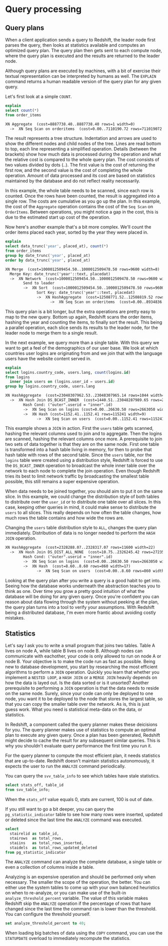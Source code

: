 # Query processing

## Query plans

When a client application sends a query to Redshift, the leader node first parses the query, then looks at statistics available and computes an optimized query plan. The query plan then gets sent to each compute node, where the query plan is executed and the results are returned to the leader node.

Although query plans are executed by machines, with a bit of exercise their textual representation can be interpreted by humans as well. The `EXPLAIN` command returns a human readable version of the query plan for any given query.

Let's first look at a simple `COUNT`.

```sql
explain
select count(*)
from order_items
```

```txt
XN Aggregate  (cost=8887738.40..8887738.40 rows=1 width=0)
  ->  XN Seq Scan on orderitems  (cost=0.00..7110190.72 rows=711019072 width=0)
```

The result represents a tree structure. Indentation and arrows are used to show the different nodes and child nodes of the tree. Lines are read bottom to top, each line representing a simplified operation. Details (between the brackets) show how much data is processed during the operation and what the relative cost is compared to the whole query plan. The cost consists of two values divided by dots (..). The first value is the cost of returning the first row, and the second value is the cost of completing the whole operation. Amount of data processed and its cost are based on statistics maintained by the database and do not reflect reality necessarily.

In this example, the whole table needs to be scanned, since each row is counted. Once the rows have been counted, the result is aggregated into a single row. The costs are cumulative as you go up the plan. In this example, the cost of the `Aggregate` operation contains the cost of the `Seq Scan` on `OrderItems`. Between operations, you might notice a gap in the cost, this is due to the estimated start up cost of the operation.

Now here's another example that's a bit more complex. We'll count the order items placed each year, sorted by the year they were placed in.

```sql
explain
select data_trunc('year', placed_at), count(*)
from order_items
group by date_trunc('year', placed_at)
order by data_trunc('year', placed_at)
```

```txt
XN Merge  (cost=1000012509454.50..1000012509478.50 rows=9600 width=8)
  Merge Key: date_trunc('year'::text, placedat)
  ->  XN Network  (cost=1000012509454.50..1000012509478.50 rows=9600 width=8)
        Send to leader
        ->  XN Sort  (cost=1000012509454.50..1000012509478.50 rows=9600 width=8)
              Sort Key: date_trunc('year'::text, placedat)
              ->  XN HashAggregate  (cost=12508771.52..12508819.52 rows=9600 width=8)
                    ->  XN Seq Scan on orderitems  (cost=0.00..8934836.80 rows=714786944 width=8)
```

This query plan is a bit longer, but the extra operations are pretty easy to map to the new query. Bottom up again, Redshift scans the order items, hashing the year and counting the items, to finally sort the result. This being a parallel operation, each slice sends its results to the leader node, for the leader node to merge them to a single result.

In the next example, we query more than a single table. With this query we want to get a feel of the demographics of our user base. We look at which countries user logins are originating from and we join that with the language users have the website content served in.

```sql
explain
select logins.country_code, users.lang, count(logins.id)
from logins
  inner join users on (logins.user_id = users.id)
group by logins.country_code, users.lang
```

```txt
XN HashAggregate  (cost=23048307962.53..23048307965.14 rows=1044 width=14)
  ->  XN Hash Join DS_BCAST_INNER  (cost=1440.51..23048287989.65 rows=2663051 width=14)
        Hash Cond: ("outer".userid = "inner".id)
        ->  XN Seq Scan on logins (cost=0.00..26630.50 rows=2663050 width=13)
        ->  XN Hash (cost=1152.41..1152.41 rows=115241 width=9)
              ->  XN Seq Scan on users  (cost=0.00..1152.41 rows=115241 width=9)
```

This example shows a `JOIN` in action. First the `users` table gets scanned, hashing the relevant columns used to join and to aggregate. Then the logins are scanned, hashing the relevant columns once more. A prerequisite to join two sets of data together is that they are on the same node. First one table is transformed into a hash table living in memory, for then to probe that hash table with rows of the second table. Since the `users` table, nor the `logins` table were created using a distribution style, Redshift is forced to use the `DS_BCAST_INNER` operation to broadcast the whole inner table over the network to each node to complete the join operation. Even though Redshift tries its best to limit network traffic by broadcasting the smallest table possible, this still remains a super expensive operation.

When data needs to be joined together, you should aim to put it on the same slice. In this example, we could change the distribution style of both tables to distribute over the `user_id` or to distribute one table over all slices. In this case, keeping other queries in mind, it could make sense to distribute the `users` to all slices. This really depends on how often the table changes, how much rows the table contains and how wide the rows are.

Changing the `users` table distribution style to `ALL`, changes the query plan immediately. Distribution of data is no longer needed to perform the `HASH JOIN` operation.

```txt
XN HashAggregate  (cost=2328288.07..2328317.07 rows=11600 width=22)
  ->  XN Hash Join DS_DIST_ALL_NONE  (cost=10.75..2326245.42 rows=272354 width=22)
        Hash Cond: ("outer".userid = "inner".id)
        ->  XN Seq Scan on logins  (cost=0.00..26630.50 rows=2663050 width=13)
        ->  XN Hash  (cost=8.60..8.60 rows=860 width=17)
              ->  XN Seq Scan on users  (cost=0.00..8.60 rows=860 width=17)
```

Looking at the query plan after you write a query is a good habit to get into. Seeing how the database works underneath the abstraction teaches you to think as one. Over time you grow a pretty good intuition of what the database will be doing for any given query. Once you're confident you can reason about data flowing through the system without peeking at the plan, the query plan turns into a tool to verify your assumptions. With Redshift being a distributed database, I'm even more frantic about avoiding costly mistakes.

## Statistics

Let's say I ask you to write a small program that joins two tables. Table A lives on node A, while table B lives on node B. Although nodes can communicate with eachother, your code is only allowed to run on node A or node B. Your objective is to make the code run as fast as possible. Being new to database development, you start by researching the most efficient algorithms to perform a `JOIN` operation. Quickly you learn that whether you implement a `NESTED LOOP`, a `HASH JOIN` or a `MERGE JOIN` heavily depends on how the data is layed out. Is the data sorted or is it unsorted? Another prerequisite to performing a `JOIN` operation is that the data needs to reside on the same node. Surely, since your code can only be deployed to one node, you want it to be deployed to the node that stores the largest table, so that you can copy the smaller table over the network. As is, this is just guess work. What you need is statistical meta-data on the data, or statistics.

In Redshift, a component called the query planner makes these deicisions for you. The query planner makes use of statistics to compute an optimal plan to execute any given query. Once a plan has been generated, Redshift might decide to cache the result for any subsequent similar queries. This is why you shouldn't evaluate query performance the first time you run it.

For the query planner to compute the most efficient plan, it needs statistics that are up-to-date. Redshift doesn't maintain statistics autonomously, it expects the user to run the `ANALYZE` command periodically.

You can query the `svv_table_info` to see which tables have stale statistics.

```sql
select stats_off, table_id
from svv_table_info;
```

When the `stats_off` value equals 0, stats are current, 100 is out of date.

If you still want to go a bit deeper, you can query the `pg_statistic_indicator` table to see how many rows were inserted, updated or deleted since the last time the `ANALYZE` command was executed.

```sql
select
  stairelid as table_id,
  stairows  as total_rows,
  staiins   as total_rows_inserted,
  staidels  as total_rows_updated_deleted
from pg_statistic_indicator
```

The `ANALYZE` command can analyze the complete database, a single table or even a collection of columns inside a table.

Analyzing is an expensive operation and should be performed only when necessary. The smaller the scope of the operation, the better. You can either use the system tables to come up with your own balanced heuristics on when to re-analyze, or you can make use of the built-in `analyze_threshold_percent` variable. The value of this variable makes Redshift skip the `ANALYZE` operation if the percentage of rows that have changed since the last time the command ran is lower than the threshold. You can configure the threshold yourself.

```SQL
set analyze_threshold_percent to 40;
```

When loading big batches of data using the `COPY` command, you can use the `STATUPDATE` overload to immediately recompute the statistics.
